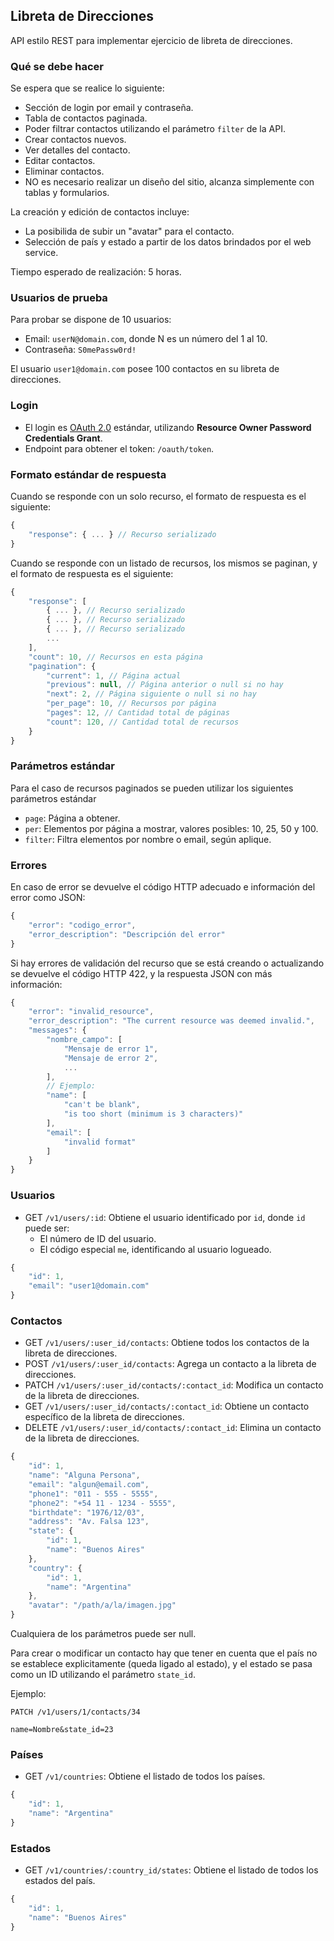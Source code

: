 ## Libreta de Direcciones

API estilo REST para implementar ejercicio de libreta de direcciones.

### Qué se debe hacer

Se espera que se realice lo siguiente:

 - Sección de login por email y contraseña.
 - Tabla de contactos paginada.
 - Poder filtrar contactos utilizando el parámetro `filter` de la API.
 - Crear contactos nuevos.
 - Ver detalles del contacto.
 - Editar contactos.
 - Eliminar contactos.
 - NO es necesario realizar un diseño del sitio, alcanza simplemente con tablas y formularios.

La creación y edición de contactos incluye:
 - La posibilida de subir un "avatar" para el contacto.
 - Selección de país y estado a partir de los datos brindados por el web service.

Tiempo esperado de realización: 5 horas.

### Usuarios de prueba

Para probar se dispone de 10 usuarios:

 - Email: `userN@domain.com`, donde N es un número del 1 al 10.
 - Contraseña: `S0mePassw0rd!`

El usuario `user1@domain.com` posee 100 contactos en su libreta de direcciones.

### Login

 - El login es [OAuth 2.0](https://tools.ietf.org/html/rfc6749) estándar, utilizando **Resource Owner Password Credentials Grant**.
 - Endpoint para obtener el token: `/oauth/token`.

### Formato estándar de respuesta

Cuando se responde con un solo recurso, el formato de respuesta es el siguiente:

```javascript
{
	"response": { ... } // Recurso serializado
}
```

Cuando se responde con un listado de recursos, los mismos se paginan, y el formato de respuesta es el siguiente:

```javascript
{
	"response": [
		{ ... }, // Recurso serializado
		{ ... }, // Recurso serializado
		{ ... }, // Recurso serializado
		...
	],
	"count": 10, // Recursos en esta página
	"pagination": {
		"current": 1, // Página actual
		"previous": null, // Página anterior o null si no hay
		"next": 2, // Página siguiente o null si no hay
		"per_page": 10, // Recursos por página
		"pages": 12, // Cantidad total de páginas
		"count": 120, // Cantidad total de recursos
	}
}
```

### Parámetros estándar

Para el caso de recursos paginados se pueden utilizar los siguientes parámetros estándar

 - `page`: Página a obtener.
 - `per`: Elementos por página a mostrar, valores posibles: 10, 25, 50 y 100.
 - `filter`: Filtra elementos por nombre o email, según aplique.

### Errores

En caso de error se devuelve el código HTTP adecuado e información del error como JSON:

```javascript
{
	"error": "codigo_error",
	"error_description": "Descripción del error"
}
```

Si hay errores de validación del recurso que se está creando o actualizando se devuelve el código HTTP 422,
y la respuesta JSON con más información:

```javascript
{
	"error": "invalid_resource",
	"error_description": "The current resource was deemed invalid.",
	"messages": {
		"nombre_campo": [
			"Mensaje de error 1",
			"Mensaje de error 2",
			...
		],
		// Ejemplo:
		"name": [
			"can't be blank",
			"is too short (minimum is 3 characters)"
		],
		"email": [
			"invalid format"
		]
	}
}
```

### Usuarios

 - GET `/v1/users/:id`: Obtiene el usuario identificado por `id`, donde `id` puede ser:
   - El número de ID del usuario.
	- El código especial `me`, identificando al usuario logueado.

```javascript
{
	"id": 1,
	"email": "user1@domain.com"
}
```

### Contactos

 - GET `/v1/users/:user_id/contacts`: Obtiene todos los contactos de la libreta de direcciones.
 - POST `/v1/users/:user_id/contacts`: Agrega un contacto a la libreta de direcciones.
 - PATCH `/v1/users/:user_id/contacts/:contact_id`: Modifica un contacto de la libreta de direcciones.
 - GET `/v1/users/:user_id/contacts/:contact_id`: Obtiene un contacto específico de la libreta de direcciones.
 - DELETE `/v1/users/:user_id/contacts/:contact_id`: Elimina un contacto de la libreta de direcciones.

```javascript
{
	"id": 1,
	"name": "Alguna Persona",
	"email": "algun@email.com",
	"phone1": "011 - 555 - 5555",
	"phone2": "+54 11 - 1234 - 5555",
	"birthdate": "1976/12/03",
	"address": "Av. Falsa 123",
	"state": {
		"id": 1,
		"name": "Buenos Aires"
	},
	"country": {
		"id": 1,
		"name": "Argentina"
	},
	"avatar": "/path/a/la/imagen.jpg"
}
```

Cualquiera de los parámetros puede ser null.

Para crear o modificar un contacto hay que tener en cuenta que el país no se establece explicitamente (queda ligado al estado),
y el estado se pasa como un ID utilizando el parámetro `state_id`.

Ejemplo:

```
PATCH /v1/users/1/contacts/34

name=Nombre&state_id=23
```

### Países

 - GET `/v1/countries`: Obtiene el listado de todos los países.

```javascript
{
	"id": 1,
	"name": "Argentina"
}
```

### Estados

 - GET `/v1/countries/:country_id/states`: Obtiene el listado de todos los estados del país.

```javascript
{
	"id": 1,
	"name": "Buenos Aires"
}
```
